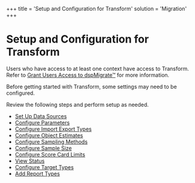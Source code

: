 +++
title = 'Setup and Configuration for Transform'
solution = 'Migration'
+++

# Setup and Configuration for Transform

Users who have access to at least one context have access to Transform.
Refer to [Grant Users Access to
dspMigrate™](../../dspMigrate/Set_Up_Security_for_dspMigrate.htm) for
more information.

Before getting started with Transform, some settings may need to be
configured.

Review the following steps and perform setup as needed.

  - [Set Up Data
    Sources](../../../Platform/Sys_Admin/Use_Cases/Set_up_Data_Sources_for_Transform_in_System_Administration.htm)
  - [Configure Parameters](Configure_Parameters.htm)
  - [Configure Import Export Types](Configure_Import_Export_Types.htm)
  - [Configure Object Estimates](Configure_Object_Estimates.htm)
  - [Configure Sampling Methods](Configure_Sampling_Methods.htm)
  - [Configure Sample Size](Configure_Sample_Size.htm)
  - [Configure Score Card Limits](Configure_Score_Card_Limits.htm)
  - [View Status](View_Status.htm)
  - [Configure Target Types](Configure_Target_Types.htm)
  - [Add Report Types](Add_Report_Types.htm)
